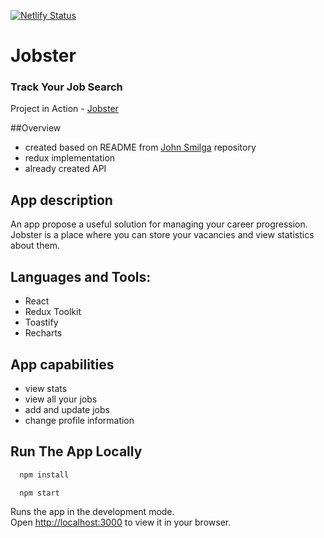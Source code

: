 [![Netlify Status](https://api.netlify.com/api/v1/badges/d0ecfa21-2da6-4246-a834-d146e8fd5008/deploy-status)](https://app.netlify.com/sites/your-jobster/deploys)
# Jobster

### Track Your Job Search

Project in Action - [Jobster](https://jobtrack.netlify.app/)

##Overview
- created based on README from [John Smilga](https://github.com/john-smilga/redux-toolkit-jobster) repository
- redux implementation
- already created API

## App description
An app propose a useful solution for managing your career progression. Jobster is a place where you can store your vacancies and view statistics about them.


## Languages and Tools:
- React
- Redux Toolkit
- Toastify
- Recharts


## App capabilities
- view stats
- view all your jobs
- add and update jobs
- change profile information



## Run The App Locally


```sh
  npm install
```

```sh
  npm start
```

Runs the app in the development mode.\
Open [http://localhost:3000](http://localhost:3000) to view it in your browser.
